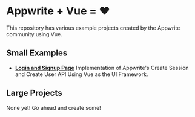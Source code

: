 # Appwrite + Vue = ❤️
This repository has various example projects created by the Appwrite community using Vue.

## Small Examples
- [**Login and Signup Page**](/example-auth/) Implementation of Appwrite's Create Session and Create User API Using Vue as the UI Framework.


## Large Projects
None yet! Go ahead and create some!